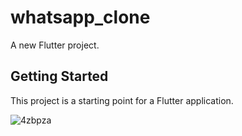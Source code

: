 # whatsapp_clone

A new Flutter project.

## Getting Started

This project is a starting point for a Flutter application.

![4zbpza](https://user-images.githubusercontent.com/53224999/109051653-c639c900-76eb-11eb-9a6a-64dbcff0a7c0.gif)
